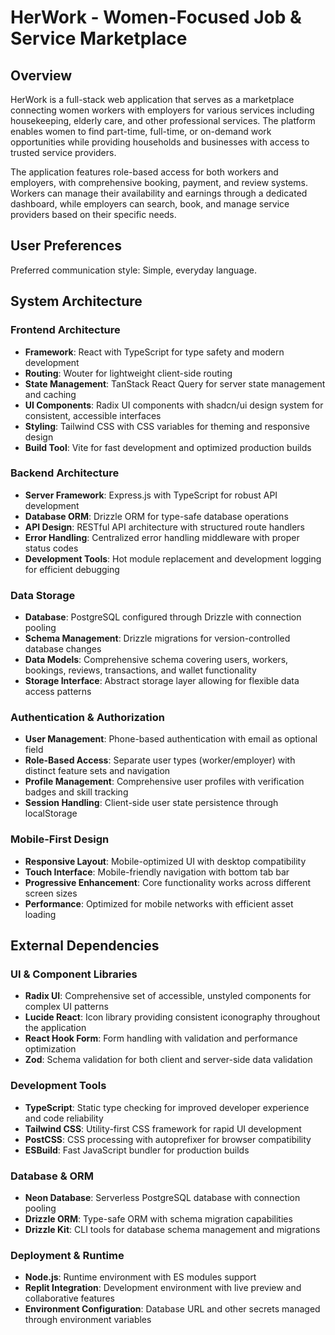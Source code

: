 # HerWork - Women-Focused Job & Service Marketplace

## Overview

HerWork is a full-stack web application that serves as a marketplace connecting women workers with employers for various services including housekeeping, elderly care, and other professional services. The platform enables women to find part-time, full-time, or on-demand work opportunities while providing households and businesses with access to trusted service providers.

The application features role-based access for both workers and employers, with comprehensive booking, payment, and review systems. Workers can manage their availability and earnings through a dedicated dashboard, while employers can search, book, and manage service providers based on their specific needs.

## User Preferences

Preferred communication style: Simple, everyday language.

## System Architecture

### Frontend Architecture
- **Framework**: React with TypeScript for type safety and modern development
- **Routing**: Wouter for lightweight client-side routing
- **State Management**: TanStack React Query for server state management and caching
- **UI Components**: Radix UI components with shadcn/ui design system for consistent, accessible interfaces
- **Styling**: Tailwind CSS with CSS variables for theming and responsive design
- **Build Tool**: Vite for fast development and optimized production builds

### Backend Architecture
- **Server Framework**: Express.js with TypeScript for robust API development
- **Database ORM**: Drizzle ORM for type-safe database operations
- **API Design**: RESTful API architecture with structured route handlers
- **Error Handling**: Centralized error handling middleware with proper status codes
- **Development Tools**: Hot module replacement and development logging for efficient debugging

### Data Storage
- **Database**: PostgreSQL configured through Drizzle with connection pooling
- **Schema Management**: Drizzle migrations for version-controlled database changes
- **Data Models**: Comprehensive schema covering users, workers, bookings, reviews, transactions, and wallet functionality
- **Storage Interface**: Abstract storage layer allowing for flexible data access patterns

### Authentication & Authorization
- **User Management**: Phone-based authentication with email as optional field
- **Role-Based Access**: Separate user types (worker/employer) with distinct feature sets and navigation
- **Profile Management**: Comprehensive user profiles with verification badges and skill tracking
- **Session Handling**: Client-side user state persistence through localStorage

### Mobile-First Design
- **Responsive Layout**: Mobile-optimized UI with desktop compatibility
- **Touch Interface**: Mobile-friendly navigation with bottom tab bar
- **Progressive Enhancement**: Core functionality works across different screen sizes
- **Performance**: Optimized for mobile networks with efficient asset loading

## External Dependencies

### UI & Component Libraries
- **Radix UI**: Comprehensive set of accessible, unstyled components for complex UI patterns
- **Lucide React**: Icon library providing consistent iconography throughout the application
- **React Hook Form**: Form handling with validation and performance optimization
- **Zod**: Schema validation for both client and server-side data validation

### Development Tools
- **TypeScript**: Static type checking for improved developer experience and code reliability
- **Tailwind CSS**: Utility-first CSS framework for rapid UI development
- **PostCSS**: CSS processing with autoprefixer for browser compatibility
- **ESBuild**: Fast JavaScript bundler for production builds

### Database & ORM
- **Neon Database**: Serverless PostgreSQL database with connection pooling
- **Drizzle ORM**: Type-safe ORM with schema migration capabilities
- **Drizzle Kit**: CLI tools for database schema management and migrations

### Deployment & Runtime
- **Node.js**: Runtime environment with ES modules support
- **Replit Integration**: Development environment with live preview and collaborative features
- **Environment Configuration**: Database URL and other secrets managed through environment variables
